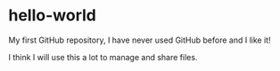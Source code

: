 # hello-world
My first GitHub repository, I have never used GitHub before and I like it!

I think I will use this a lot to manage and share files.
